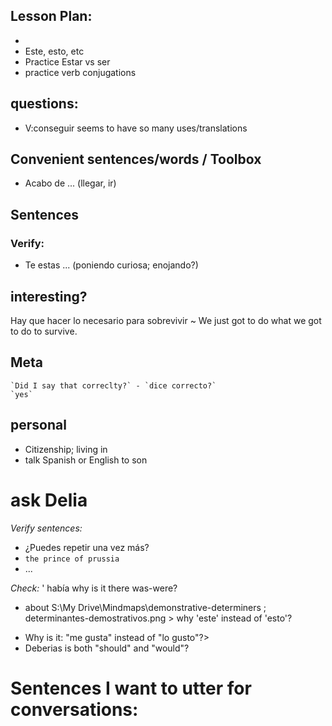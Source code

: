 
## Lesson Plan:
- 
- Este, esto, etc
- Practice Estar vs ser
- practice verb conjugations

## questions:
- V:conseguir seems to have so many uses/translations


## Convenient sentences/words / Toolbox
- Acabo de ... (llegar, ir)


## Sentences
### Verify:
- Te estas ... (poniendo curiosa; enojando?)

## interesting?
Hay que hacer lo necesario para sobrevivir ~ We just got to do what we got to do to survive.


## Meta
```
`Did I say that correclty?` - `dice correcto?`
`yes`
```

## personal
- Citizenship; living in
- talk Spanish or English to son

# ask Delia
*Verify sentences:*
- ¿Puedes repetir una vez más?
- `the prince of prussia`
- ...

*Check:*
' había why is it there was-were?
- about S:\My Drive\Mindmaps\demonstrative-determiners ; determinantes-demostrativos.png > why 'este' instead of 'esto'?
<!-- - ask validity of my custom sentence translation -->
- Why is it: "me gusta" instead of "lo gusto"?>
- Deberias is both "should" and "would"?

# Sentences I want to utter for conversations:
```

```
